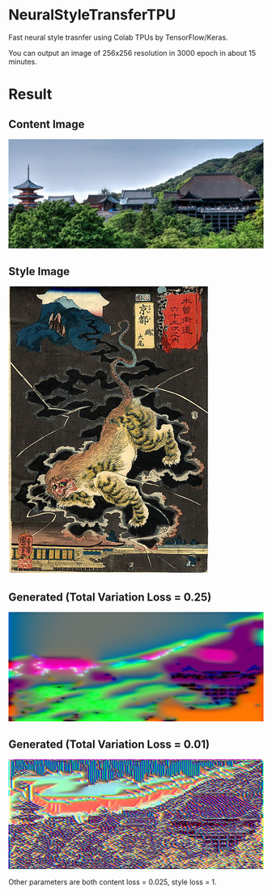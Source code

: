 # NeuralStyleTransferTPU
Fast neural style trasnfer using Colab TPUs by TensorFlow/Keras.

You can output an image of 256x256 resolution in 3000 epoch in about 15 minutes.

# Result
## Content Image
![](https://github.com/koshian2/NeuralStyleTransferTPU/blob/master/images/kiyomizu.jpg)

## Style Image
![](https://github.com/koshian2/NeuralStyleTransferTPU/blob/master/images/nue.jpg)

## Generated (Total Variation Loss = 0.25)
![](https://github.com/koshian2/NeuralStyleTransferTPU/blob/master/images/kiyomizu_tv_0.25.png)

## Generated (Total Variation Loss = 0.01)
![](https://github.com/koshian2/NeuralStyleTransferTPU/blob/master/images/kiyomizu_tv_0.01.png)

Other parameters are both content loss = 0.025, style loss = 1.
